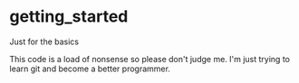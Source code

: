 # getting_started
Just for the basics

This code is a load of nonsense so please don't judge me. I'm just trying to learn git and become a better programmer.

